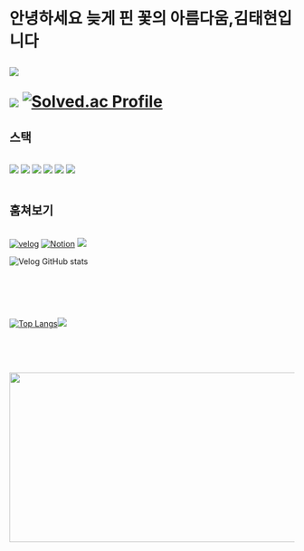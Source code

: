 <h1>안녕하세요 늦게 핀 꽃의 아름다움,김태현입니다

<a href="https://github.com/taehyun00"><img src="https://hits.seeyoufarm.com/api/count/incr/badge.svg?url=https%3A%2F%2Fgithub.com%2Fseondal&count_bg=%23000000&title_bg=%23000000&icon=github.svg&icon_color=%23E7E7E7&title=GitHub&edge_flat=false)"/></a>

<img src="http://mazandi.herokuapp.com/api?handle=x0gus&theme=gold"/> [![Solved.ac Profile](http://mazassumnida.wtf/api/v2/generate_badge?boj=x0gus)](https://solved.ac/x0gus/)

</h1>

<div style = "text-align : left;">
  <h2 style = "border-bottom : 1px;"> 스택 </h2>
  <br>
  <div style="margin: ; text-align: left;" "text-align: left;">
          <img src="https://img.shields.io/badge/HTML5-E34F26?style=for-the-badge&logo=HTML5&logoColor=white">
          <img src="https://img.shields.io/badge/CSS3-1572B6?style=for-the-badge&logo=CSS3&logoColor=white">
           <img src="https://img.shields.io/badge/Javascript-F7DF1E?style=for-the-badge&logo=Javascript&logoColor=white">
          <img src="https://img.shields.io/badge/React-61DAFB?style=for-the-badge&logo=React&logoColor=white">
          <img src="https://img.shields.io/badge/Figma-F24E1E?style=for-the-badge&logo=Figma&logoColor=white">
          <img src="https://img.shields.io/badge/C-A8B9CC?style=for-the-badge&logo=C&logoColor=white">
  </div>
  <br>

  <div>
    <h2 style = "border-bottom : 1px;">훔쳐보기</h2>
    <br>
    <a href="https://velog.io/x0gus/posts"><img alt="velog" src ="https://img.shields.io/badge/velog-20C997.svg?&style=for-the-badge&logo=velog&logoColor=white"/></a>
    <a href="https://x0gus.notion.site/11841f4d7aeb80a38712cb2fabe37f26"><img alt="Notion" src ="https://img.shields.io/badge/Notion-000000.svg?&style=for-the-badge&logo=Notion&logoColor=white"/></a>
    <a href=https://www.instagram.com/x0gu.s_/><img src="https://img.shields.io/badge/Instagram-E4405F?style=for-the-badge&logo=Instagram&logoColor=white&link=https://www.instagram.com/x0gu.s_/"></a>

  ![Velog GitHub stats](https://velog-github-badge.vercel.app/badge/x0gus?theme=light&posts=3)
    
  </div>
  <br>
  
  <div style ="text-align : left;">
  <h2 style ="border-bottom : 1px ;"></h2>
  <br>
    
[![Top Langs](https://github-readme-stats.vercel.app/api/top-langs/?username=taehyun00)](https://github.com/깃허브아이디/github-readme-stats)<img src="https://github-readme-stats.vercel.app/api?username=taehyun00&bg_color=180,000000,00000000&title_color=ffffff&text_color=ffffff"/>
  </div>
  <br>
  
  
  <div>
    <h2 style ="border-bottom : 1px ;"></h2>
    <br>
    <img
  src="https://render.gitanimals.org/farms/taehyun00"
  width="600"
  height="300"
/>
  </div>
</div>
